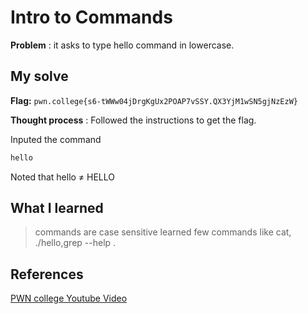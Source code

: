 # Intro to Commands 

**Problem** : it asks to type hello command in lowercase.

## My solve

**Flag:** `pwn.college{s6-tWWw04jDrgKgUx2POAP7vSSY.QX3YjM1wSN5gjNzEzW}`

**Thought process** :   Followed the instructions to get the flag.

Inputed the command
```bash
hello
```
Noted that hello ≠ HELLO

## What I learned
> commands are case sensitive
> learned few commands like cat, ./hello,grep --help .

## References 
[PWN college Youtube Video](https://youtu.be/g_85EVO3IC0?si=HKJIzjzq6lnJcclg)
